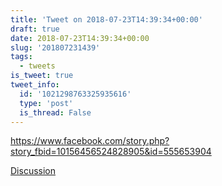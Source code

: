 ```yaml
---
title: 'Tweet on 2018-07-23T14:39:34+00:00'
draft: true
date: 2018-07-23T14:39:34+00:00
slug: '201807231439'
tags:
  - tweets
is_tweet: true
tweet_info:
  id: '1021298763325935616'
  type: 'post'
  is_thread: False
---
```




<https://www.facebook.com/story.php?story_fbid=10156456524828905&id=555653904>

[Discussion](https://x.com/sytelus/status/1021298763325935616)
